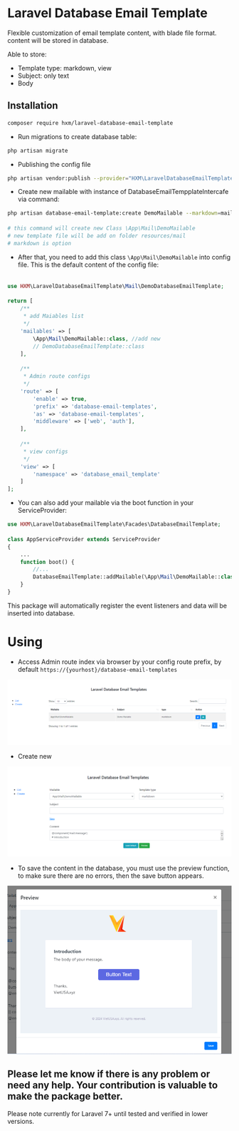 # Laravel Database Email Template

Flexible customization of email template content, with blade file format. content will be stored in database.

Able to store:
- Template type: markdown, view
- Subject: only text
- Body


## Installation


```bash
composer require hxm/laravel-database-email-template
```


* Run migrations to create database table:
```bash
php artisan migrate
```

* Publishing the config file

```bash
php artisan vendor:publish --provider="HXM\LaravelDatabaseEmailTemplate\LaravelDatabaseEmailTemplateServiceProvider" --tag="database_email_template_config"
```



* Create new mailable with instance of DatabaseEmailTempplateIntercafe via command:
```bash
php artisan database-email-template:create DemoMailable --markdown=mail.demo_mailable

# this command will create new Class \App\Mail\DemoMailable
# new template file will be add on folder resources/mail
# markdown is option
```

* After that, you need to add this class `\App\Mail\DemoMailable` into config file. This is the default content of the config file:

```php

use HXM\LaravelDatabaseEmailTemplate\Mail\DemoDatabaseEmailTemplate;

return [
    /**
     * add Maiables list 
     */
    'mailables' => [
        \App\Mail\DemoMailable::class, //add new
        // DemoDatabaseEmailTemplate::class
    ],

    /**
     * Admin route configs
     */
    'route' => [
        'enable' => true,
        'prefix' => 'database-email-templates',
        'as' => 'database-email-templates',
        'middleware' => ['web', 'auth'],
    ],

    /**
     * view configs
     */
    'view' => [
        'namespace' => 'database_email_template'
    ]
];
```
* You can also add your mailable via the boot function in your ServiceProvider: 

```php
use HXM\LaravelDatabaseEmailTemplate\Facades\DatabaseEmailTemplate;

class AppServiceProvider extends ServiceProvider
{
    ...
    function boot() {
        //...
        DatabaseEmailTemplate::addMailable(\App\Mail\DemoMailable::class);
    }
}

```
This package will automatically register the event listeners and data will be inserted into database.

# Using

* Access Admin route index via browser by your config route prefix, by default `https://{yourhost}/database-email-templates`

![image](https://github.com/hoanxuanmai/laravel-database-email-template/blob/master/images/index.png?row=true)

* Create new 

![image](https://github.com/hoanxuanmai/laravel-database-email-template/blob/master/images/create.png?row=true)

* To save the content in the database, you must use the preview function, to make sure there are no errors, then the save button appears.

![image](https://github.com/hoanxuanmai/laravel-database-email-template/blob/master/images/preview.png?row=true)


## Please let me know if there is any problem or need any help. Your contribution is valuable to make the package better.


Please note currently for Laravel 7+ until tested and verified in lower versions. 
